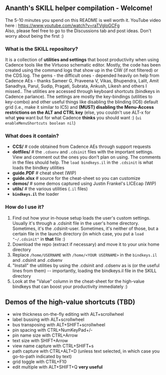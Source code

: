 ## Ananth's SKILL helper compilation - Welcome!

The 5-10 minutes you spend on this README is well worth it.
YouTube video here : https://www.youtube.com/watch?v=raTVgloGCFg  
Also, please feel free to go to the Discussions tab and post ideas. Don't worry about being the first :)

### What is the SKILL repository?
It is a collection of **utilities and settings** that boost productivity when using Cadence tools like the Virtuoso schematic editor. Mostly, the code has been created using the command logs that show up in the CIW (if not filtered) or the CDS.log. The gems - the difficult ones - depended heavily on help from Cadence AEs - thanks Sameer G, Praveena V, Vikas, Bhupendra, Lalit, Amit Sanadhya, Parul, Sudip, Pragati, Subrata, Ankush, Likesh and others I missed.. The utilities are accessed through keyboard shortcuts (bindkeys in Cadence parlance). The settings are mostly the key-bindings (utilities to key-combo) and other useful things like disabling the blinding (IC6) default grid (i.e., make it similar to IC5) and **(MUST) disabling the Menu-Access restrictions on the ALT and CTRL key** (else, you couldn't use ALT-x for what **you** want but for what Cadence **thinks** you should want :) (`ui enableMenuShortcuts boolean nil`)

### What does it contain?
- **CCS/**  # code obtained from Cadence AEs through support requests
- **dotfiles/** # the `.cdsenv` and `.cdsinit` files with the important settings. View and comment out the ones you don't plan on using. The comments in the files should help. The `load bindkeys.il` in the `.cdsinit` is what loads the bindkey utilities
- **guide.PDF** # cheat sheet (WIP)
- **guide.xlsx** # source for the cheat-sheet so you can customize
- **demos/** # some demos captured using Justin Frankel's LICEcap (WIP)
- **utils/** # the various utilities (`.il` files) 
- **`bindkeys.il`** the loader

### How do I use it?
1. Find out how your in-house setup loads the user's custom settings. Usually it's through a .cdsinit file in the user's home directory. Sometimes, it's the .cdsinit-user. Sometimes, it's neither of those, but a certain file in the launch directory (in which case, you put a `load "~/.cdsinit"` in **that** file :)
2. Download the repo (extract if necessary) and move it to your unix home directory
3. Replace `/home/USERNAME` with `/home/<YOUR USERNAME>` in the `bindkeys.il` and .cdsinit and .cdsenv
4. "Install" the utilities by using the .cdsinit and .cdsenv as is (or the useful lines from them) -- importantly, loading the bindkeys.il file in the SKILL directory
5. Look at the "Value" column in the cheat-sheet for the high-value bindkeys that can boost your productivity immediately :)


## Demos of the high-value shortcuts (TBD)

- wire thickness on-the-fly editing with ALT+scrollwheel
- label bussing with ALT+scrollwheel
- bus transposing with ALT+SHIFT+scrollwheel
- pin spacing with CTRL+NumKeyPad+/-
- pin name size with CTRL+Arrow
- text size with SHIFT+Arrow
- view name capture with CTRL+SHIFT+s
- path capture with CTRL+ALT+D (unless text selected, in which case you go-to-path indicated by text)
- grid toggle with CTRL+F10
- edit multiple with ALT+SHIFT+Q **very useful**
